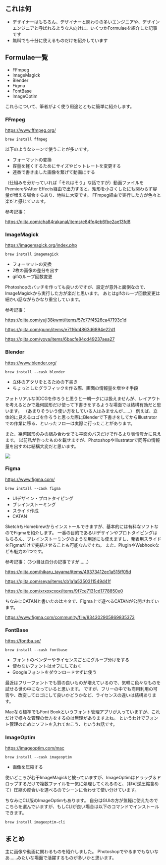 <!--
title:   デザインに関する業務をする人のためのBrewfile
tags:    Design,homebrew,デザイン
id:      5c3de2ae371107988647
private: false
-->
## これは何

- デザイナーはもちろん、デザイナーと関わりの多いエンジニアや、デザインエンジニアと呼ばれるような人向けに、いくつかFormulaeを紹介した記事です
- 無料でも十分に使えるものだけを紹介しています

## Formulae一覧

- FFmpeg
- ImageMagick
- Blender
- Figma
- FontBase
- ImageOptim

これらについて、筆者がよく使う用途とともに簡単に紹介します。

### FFmpeg

https://www.ffmpeg.org/

```shell:インストール
brew install ffmpeg
```

以下のようなシーンで使うことが多いです。

- フォーマットの変換
- 容量を軽くするためにサイズやビットレートを変更する
- 連番で書き出した画像を繋げて動画にする

（仕組みを分かっていれば「それはそう」な話ですが）動画ファイルをPremiereやAfter Effects経由で出力すると、矩形を小さくしたにも関わらず容量が増える場合すらあり、地味に大変です。
FFmpeg経由で実行した方が色々と楽だと感じています。

参考記事：

https://qiita.com/cha84rakanal/items/e84fe4eb6fbe2ae13fd8

### ImageMagick

https://imagemagick.org/index.php

```shell:インストール
brew install imagemagick
```

- フォーマットの変換
- 2枚の画像の差分を出す
- gifのループ回数変更

Photoshopのバッチを作っても良いのですが、設定が意外と面倒なので、ImageMagickから実行した方が楽だと思います。
あとはgifのループ回数変更は細かい話ながらかなり重宝しています。

参考記事：

https://qiita.com/yuji38kwmt/items/57c77f4526ca47193c1d

https://qiita.com/gunn/items/e7116d4863d6894e22d1

https://qiita.com/yoya/items/6bacfe84cd49237aea27

### Blender

https://www.blender.org/

```shell:インストール
brew install --cask blender
```

- 立体のアタリをとるための下書き
- ちょっとしたグラフィックを作る際、画面の情報量を増やす手段

フォトリアルな3DCGを作ろうと思うと一朝一夕には扱えませんが、レイアウトを考えるとかで幾何図形だけ使って下書きをするような場面では結構有効だと思います。
（あまりそういう使い方をしている人はみませんが……）
例えば、立体的に見えるロゴを作ろうと思った際にBlenderで下書きをしてからIllustratorでの作業に移る、といったフローは実際に行ったことがあります。

また、幾何図形のみの組み合わせでも平面のパスだけで作るより表情豊かに見えます。
以前私が作ったものを載せますが、PhotoshopやIllustratorで同等の情報量を出すのは結構大変だと思います。

![](https://qiita-image-store.s3.ap-northeast-1.amazonaws.com/0/214677/065c5c98-ac26-3af3-f0bf-fe92f334774e.png)

### Figma

https://www.figma.com/

```shell:インストール
brew install --cask figma
```

- UIデザイン・プロトタイピング
- ブレインストーミング
- スライド作成
- CATAN

SketchもHomebrewからインストールできますが、基本的には有料なソフトなのでFigmaを紹介します。
一番の目的であるUIデザインやプロトタイピングはもちろん、ブレインストーミングのような用途にも使えますし、発表用スライドをFigmaだけで完結させることも可能なんですね。
また、PluginやWebhookなども魅力の1つです。

参考記事：（3つ目は自分の記事ですが……）

https://qiita.com/hikaru_tayama/items/49373412ec1a515ff05d

https://qiita.com/seya/items/cb1a1a5350311549d41f

https://qiita.com/xrxoxcxox/items/9f7ce7131cd1778850e0

ちなみにCATANと書いたのはネタで、Figma上で遊べるCATANが公開されています。

https://www.figma.com/community/file/834302905869835373

### FontBase

https://fontba.se/

```shell:インストール
brew install --cask fontbase
```

- フォントのベンダーやライセンスごとにグループ分けをする
- 使わないフォントはオフにしておく
- Googleフォントをダウンロードせずに使う

最近はフリーフォントでも質の良いものが増えているので、気軽に色々なものを試せる世の中になっていると思います。
ですが、フリーの中でも商用利用の可否や、改変してロゴにして良いかどうかなど、ライセンスの違いは結構あります。

Macなら標準でもFont Bookというフォント管理アプリが入っていますが、これだけで様々な管理の仕方をするのは無理がありますよね。
というわけでフォント管理のためにソフトを入れておこう、というお話です。

### ImageOptim

https://imageoptim.com/mac

```shell:インストール
brew install --cask imageoptim
```

- 画像を圧縮する

使いどころが若干ImageMagickと被っていますが、ImageOptimはドラッグ＆ドロップするだけで複数ファイルを一気に処理してくれるのと、（非可逆圧縮含めて）圧縮の度合いを選べるのでシーンに合わせて使い分けています。

ちなみにCLI版のImageOptimもあります。
自分はGUIの方が気軽に使えたのでこちらを選んでいますが、もしCLIが良い場合は以下のコマンドでインストールできます。

```shell:インストール
brew install imageoptim-cli
```

## まとめ

主に画像や動画に関わるものを紹介しました。
Photoshopでやるまでもないなあ……みたいな場面で活躍するものが多いかと思います。